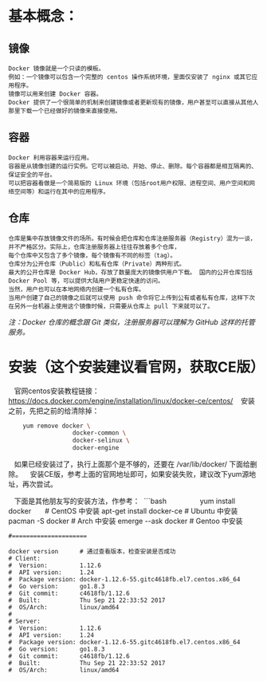 # 基本概念：
##  镜像
    Docker 镜像就是一个只读的模板。
    例如：一个镜像可以包含一个完整的 centos 操作系统环境，里面仅安装了 nginx 或其它应用程序。
    镜像可以用来创建 Docker 容器。
    Docker 提供了一个很简单的机制来创建镜像或者更新现有的镜像，用户甚至可以直接从其他人那里下载一个已经做好的镜像来直接使用。
## 容器
    Docker 利用容器来运行应用。
    容器是从镜像创建的运行实例。它可以被启动、开始、停止、删除。每个容器都是相互隔离的、保证安全的平台。
    可以把容器看做是一个简易版的 Linux 环境（包括root用户权限、进程空间、用户空间和网络空间等）和运行在其中的应用程序。
## 仓库
    仓库是集中存放镜像文件的场所。有时候会把仓库和仓库注册服务器（Registry）混为一谈，并不严格区分。实际上，仓库注册服务器上往往存放着多个仓库，
    每个仓库中又包含了多个镜像，每个镜像有不同的标签（tag）。
    仓库分为公开仓库（Public）和私有仓库（Private）两种形式。
    最大的公开仓库是 Docker Hub，存放了数量庞大的镜像供用户下载。 国内的公开仓库包括 Docker Pool 等，可以提供大陆用户更稳定快速的访问。
    当然，用户也可以在本地网络内创建一个私有仓库。
    当用户创建了自己的镜像之后就可以使用 push 命令将它上传到公有或者私有仓库，这样下次在另外一台机器上使用这个镜像时候，只需要从仓库上 pull 下来就可以了。
    
*注：Docker 仓库的概念跟 Git 类似，注册服务器可以理解为 GitHub 这样的托管服务。*


# 安装（这个安装建议看官网，获取CE版） 
    官网centos安装教程链接：
    https://docs.docker.com/engine/installation/linux/docker-ce/centos/
    安装之前，先把之前的给清除掉：
```bash
    yum remove docker \
                  docker-common \
                  docker-selinux \
                  docker-engine
```
    如果已经安装过了，执行上面那个是不够的，还要在 /var/lib/docker/ 下面给删除。
    安装CE版，参考上面的官网地址即可，如果安装失败，建议改下yum源地址，再次尝试。
    
    下面是其他朋友写的安装方法，作参考：
  ```bash                
    yum install docker        # CentOS 中安装
    apt-get install docker-ce # Ubuntu 中安装
    pacman -S docker          # Arch 中安装
    emerge --ask docker       # Gentoo 中安装

    #=====================

    docker version      # 通过查看版本，检查安装是否成功
    # Client:
    #  Version:         1.12.6
    #  API version:     1.24
    #  Package version: docker-1.12.6-55.gitc4618fb.el7.centos.x86_64
    #  Go version:      go1.8.3
    #  Git commit:      c4618fb/1.12.6
    #  Built:           Thu Sep 21 22:33:52 2017
    #  OS/Arch:         linux/amd64
    # 
    # Server:
    #  Version:         1.12.6
    #  API version:     1.24
    #  Package version: docker-1.12.6-55.gitc4618fb.el7.centos.x86_64
    #  Go version:      go1.8.3
    #  Git commit:      c4618fb/1.12.6
    #  Built:           Thu Sep 21 22:33:52 2017
    #  OS/Arch:         linux/amd64
```


